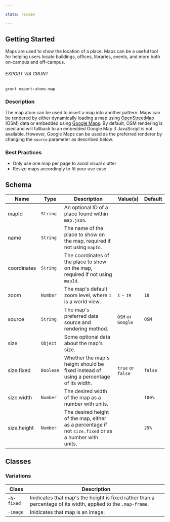 ```yaml
---

state: review

---
```


## Getting Started

Maps are used to show the location of a place. Maps can be a useful tool for helping users locate buildings, offices, libraries, events, and more both on-campus and off-campus.

###### EXPORT VIA GRUNT

```
grunt export:atoms-map
```


### Description

The map atom can be used to insert a map into another pattern. Maps can be rendered by either dynamically loading a map using [OpenStreetMap](https://www.openstreetmap.org/) (OSM) data or embedded using [Google Maps](https://www.google.com/maps). By default, OSM rendering is used and will fallback to an embedded Google Map if JavaScript is not available. However, Google Maps can be used as the preferred renderer by changing the `source` parameter as described below.


### Best Practices

- Only use one map per page to avoid visual clutter
- Resize maps accordingly to fit your use case


## Schema

| Name        | Type          | Description                                                                                           | Value(s)            | Default   |
|-------------|---------------|-------------------------------------------------------------------------------------------------------|---------------------|-----------|
| mapId       | `String`      | An optional ID of a place found within `map.json`.                                                    |                     |           |
| name        | `String`      | The name of the place to show on the map, required if not using `mapId`.                              |                     |           |
| coordinates | `String`      | The coordinates of the place to show on the map, required if not using `mapId`.                       |                     |           |
| zoom        | `Number`      | The map's default zoom level, where `1` is a world view.                                              | `1` - `19`          | `18`      |
| source      | `String`      | The map's preferred data source and rendering method.                                                 | `OSM` or `Google`   | `OSM`     |
| size        | `Object`      | Some optional data about the map's size.                                                              |                     |           |
| size.fixed  | `Boolean`     | Whether the map's height should be fixed instead of using a percentage of its width.                  | `true` or `false`   | `false`   |
| size.width  | `Number`      | The desired width of the map as a number with units.                                                  |                     | `100%`    |
| size.height | `Number`      | The desired height of the map, either as a percentage if not `size.fixed` or as a number with units.  |                     | `25%`     |


## Classes

### Variations

| Class       | Description                                                                                                   |
|-------------|---------------------------------------------------------------------------------------------------------------|
| `-h-fixed`  | Inidicates that map's the height is fixed rather than a percentage of its width, applied to the `.map-frame`. |
| `-image`    | Inidicates that map is an image.                                                                              |
